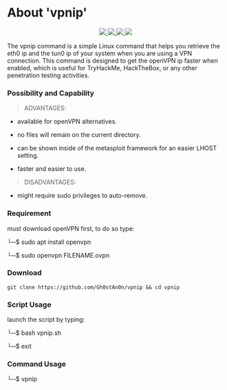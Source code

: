 # About 'vpnip'

<p align="center">
   </a>
      <a href="https://github.com/Gh0stAn0n/vpnip">
      <img src="https://img.shields.io/badge/Version-1.0.0-darkgreen">
        <img src="https://img.shields.io/badge/Release%20Date-febuary%202023-purple">
  <img src="https://shields.io/badge/Bash-100%25-066da5">
  <img src="https://shields.io/badge/Platform-Linux-darkred">
    </a>
  </p>
</p>

The vpnip command is a simple Linux command that helps you retrieve the eth0 ip and the tun0 ip of your system when you are using a VPN connection. This command is designed to get the openVPN ip faster when enabled, which is useful for TryHackMe, HackTheBox, or any other penetration testing activities.

### Possibility and Capability

> ADVANTAGES:

- available for openVPN alternatives.

- no files will remain on the current directory.

- can be shown inside of the metasploit framework for an easier LHOST setting.

- faster and easier to use.

> DISADVANTAGES:

- might require sudo privileges to auto-remove.

### Requirement

must download openVPN first, to do so type:

└─$ sudo apt install openvpn

└─$ sudo openvpn FILENAME.ovpn

### Download

    git clone https://github.com/Gh0stAn0n/vpnip && cd vpnip

### Script Usage

launch the script by typing:

└─$ bash vpnip.sh

└─$ exit

### Command Usage

└─$ vpnip
